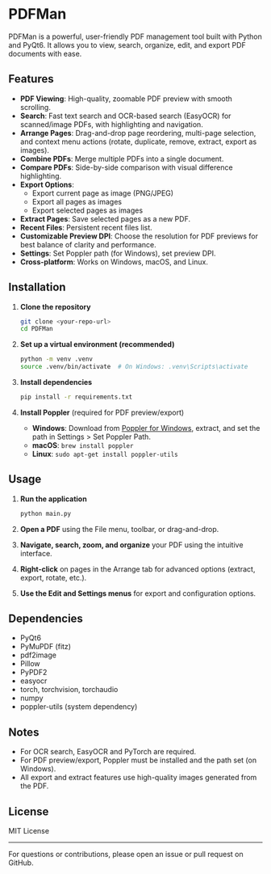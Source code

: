 # PDFMan

PDFMan is a powerful, user-friendly PDF management tool built with Python and PyQt6. It allows you to view, search, organize, edit, and export PDF documents with ease.

## Features

- **PDF Viewing**: High-quality, zoomable PDF preview with smooth scrolling.
- **Search**: Fast text search and OCR-based search (EasyOCR) for scanned/image PDFs, with highlighting and navigation.
- **Arrange Pages**: Drag-and-drop page reordering, multi-page selection, and context menu actions (rotate, duplicate, remove, extract, export as images).
- **Combine PDFs**: Merge multiple PDFs into a single document.
- **Compare PDFs**: Side-by-side comparison with visual difference highlighting.
- **Export Options**:
  - Export current page as image (PNG/JPEG)
  - Export all pages as images
  - Export selected pages as images
- **Extract Pages**: Save selected pages as a new PDF.
- **Recent Files**: Persistent recent files list.
- **Customizable Preview DPI**: Choose the resolution for PDF previews for best balance of clarity and performance.
- **Settings**: Set Poppler path (for Windows), set preview DPI.
- **Cross-platform**: Works on Windows, macOS, and Linux.

## Installation

1. **Clone the repository**
   ```sh
   git clone <your-repo-url>
   cd PDFMan
   ```

2. **Set up a virtual environment (recommended)**
   ```sh
   python -m venv .venv
   source .venv/bin/activate  # On Windows: .venv\Scripts\activate
   ```

3. **Install dependencies**
   ```sh
   pip install -r requirements.txt
   ```

4. **Install Poppler** (required for PDF preview/export)
   - **Windows**: Download from [Poppler for Windows](https://github.com/oschwartz10612/poppler-windows/releases/), extract, and set the path in Settings > Set Poppler Path.
   - **macOS**: `brew install poppler`
   - **Linux**: `sudo apt-get install poppler-utils`

## Usage

1. **Run the application**
   ```sh
   python main.py
   ```

2. **Open a PDF** using the File menu, toolbar, or drag-and-drop.
3. **Navigate, search, zoom, and organize** your PDF using the intuitive interface.
4. **Right-click** on pages in the Arrange tab for advanced options (extract, export, rotate, etc.).
5. **Use the Edit and Settings menus** for export and configuration options.

## Dependencies
- PyQt6
- PyMuPDF (fitz)
- pdf2image
- Pillow
- PyPDF2
- easyocr
- torch, torchvision, torchaudio
- numpy
- poppler-utils (system dependency)

## Notes
- For OCR search, EasyOCR and PyTorch are required.
- For PDF preview/export, Poppler must be installed and the path set (on Windows).
- All export and extract features use high-quality images generated from the PDF.

## License
MIT License

---

For questions or contributions, please open an issue or pull request on GitHub.